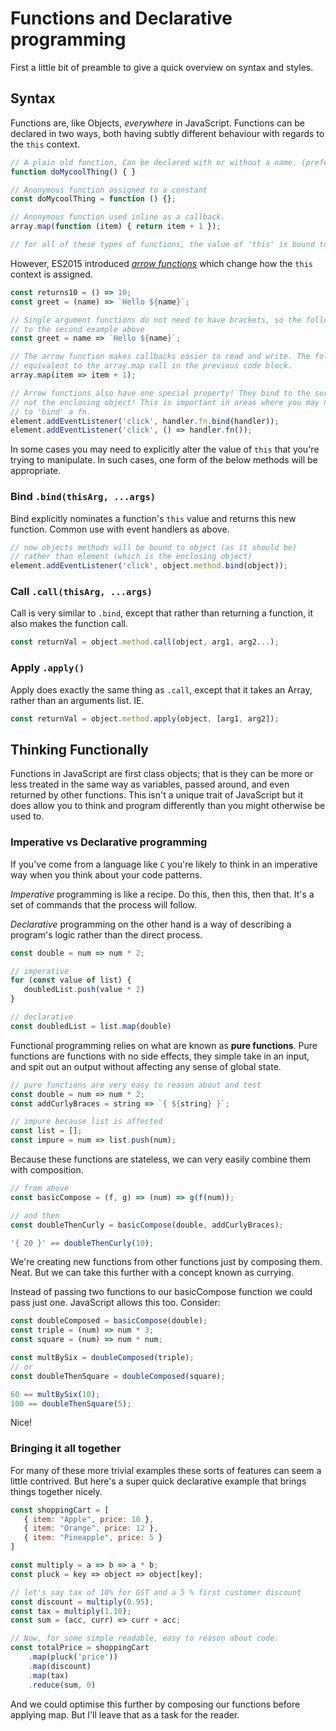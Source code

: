 # Functions and Declarative programming

First a little bit of preamble to give a quick overview on syntax and styles.

## Syntax
Functions are, like Objects, _everywhere_ in JavaScript. Functions can be declared in two ways, both having subtly 
different behaviour with regards to the `this` context.

```js
// A plain old function, Can be declared with or without a name. (preferred)
function doMycoolThing() { }

// Anonymous function assigned to a constant 
const doMycoolThing = function () {};

// Anonymous function used inline as a callback.
array.map(function (item) { return item + 1 });

// for all of these types of functions, the value of 'this' is bound to the enclosing object.
```

However, ES2015 introduced [_arrow functions_](https://developer.mozilla.org/en-US/docs/Web/JavaScript/Reference/Functions/Arrow_functions) which change how the `this` context is assigned.  

```js
const returns10 = () => 10;
const greet = (name) => `Hello ${name}`;

// Single argument functions do not need to have brackets, so the following is equivalent 
// to the second example above
const greet = name => `Hello ${name}`;

// The arrow function makes callbacks easier to read and write. The following example is 
// equivalent to the array.map call in the previous code block.
array.map(item => item + 1);

// Arrow functions also have one special property! They bind to the surrounding context, 
// not the enclosing object! This is important in areas where you may normally have had 
// to 'bind' a fn.
element.addEventListener('click', handler.fn.bind(handler));
element.addEventListener('click', () => handler.fn());
```

In some cases you may need to explicitly alter the value of `this`
that you're trying to manipulate. In such cases, one form of the below methods
will be appropriate.

### Bind `.bind(thisArg, ...args)`
Bind explicitly nominates a function's `this` value and
returns this new function. Common use with event handlers as above.

```js
// now objects methods will be bound to object (as it should be)
// rather than element (which is the enclosing object)
element.addEventListener('click', object.method.bind(object));
```

### Call `.call(thisArg, ...args)`
Call is very similar to `.bind`, except that rather than returning a function,
it also makes the function call.

```js
const returnVal = object.method.call(object, arg1, arg2...);
```

### Apply `.apply()`
Apply does exactly the same thing as `.call`, except that it takes an Array,
rather than an arguments list. IE.

```js
const returnVal = object.method.apply(object, [arg1, arg2]);
```

## Thinking Functionally

Functions in JavaScript are first class objects; that is they
can be more or less treated in the same way as variables, passed around,
and even returned by other functions. This isn't a unique trait of JavaScript
but it does allow you to think and program differently than you might
otherwise be used to.

### Imperative vs Declarative programming
If you've come from a language like `C` you're likely to think
in an imperative way when you think about your code patterns.

_Imperative_ programming is like a recipe. Do this, then this, then that.
It's a set of commands that the process will follow.

_Declarative_ programming on the other hand is a way of
describing a program's logic rather than the direct process.

```js
const double = num => num * 2;

// imperative
for (const value of list) {
   doubledList.push(value * 2)
}

// declarative
const doubledList = list.map(double)
```

Functional programming relies on what are known as **pure functions**.
Pure functions are functions with no side effects, they simple take in
an input, and spit out an output without affecting any sense of global state.

```js
// pure functions are very easy to reason about and test
const double = num => num * 2;
const addCurlyBraces = string => `{ ${string} }`;

// impure because list is affected
const list = [];
const impure = num => list.push(num);
```

Because these functions are stateless, we can very easily combine them with composition.

```js
// from above
const basicCompose = (f, g) => (num) => g(f(num));

// and then
const doubleThenCurly = basicCompose(double, addCurlyBraces);

'{ 20 }' == doubleThenCurly(10);
```

We're creating new functions from other functions just by composing them.
Neat. But we can take this further with a concept known as currying.

Instead of passing two functions to our basicCompose function we could pass
just one. JavaScript allows this too. Consider:

```js
const doubleComposed = basicCompose(double);
const triple = (num) => num * 3;
const square = (num) => num * num;

const multBySix = doubleComposed(triple);
// or
const doubleThenSquare = doubleComposed(square);

60 == multBySix(10);
100 == doubleThenSquare(5);
```

Nice!

### Bringing it all together

For many of these more trivial examples these sorts of features can seem a little contrived. But here's a super quick declarative example that brings things together nicely.

```js
const shoppingCart = [
   { item: "Apple", price: 10 },
   { item: "Orange", price: 12 },
   { item: "Pineapple", price: 5 }
]

const multiply = a => b => a * b;
const pluck = key => object => object[key];

// let's say tax of 10% for GST and a 5 % first customer discount
const discount = multiply(0.95);
const tax = multiply(1.10);
const sum = (acc, curr) => curr + acc;

// Now, for some simple readable, easy to reason about code.
const totalPrice = shoppingCart
    .map(pluck('price'))
    .map(discount)
    .map(tax)
    .reduce(sum, 0)
```
And we could optimise this further by composing our functions before applying map. But I'll leave that as a task for the reader.
